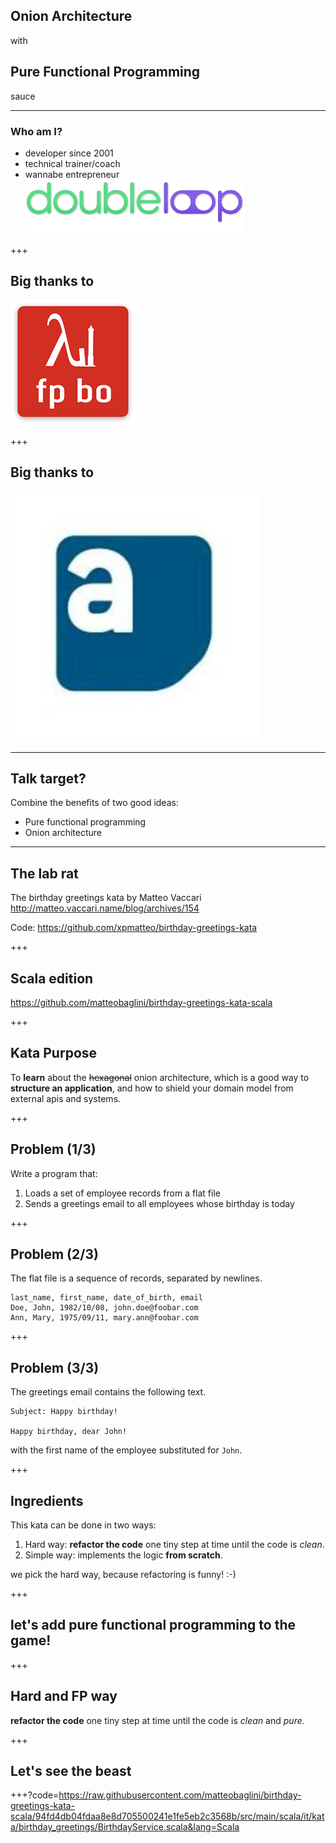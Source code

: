 ## Onion Architecture
with 
## Pure Functional Programming 
sauce

---
### Who am I?
- developer since 2001
- technical trainer/coach
- wannabe entrepreneur
![doubleloop](assets/doubleloop.png)

+++
## Big thanks to
![FP BO](assets/fp-bo.png)

+++
## Big thanks to
![Avanscoperta](assets/avanscoperta.jpeg)

---
## Talk target?
Combine the benefits of two good ideas:
- Pure functional programming
- Onion architecture

---
## The lab rat

The birthday greetings kata by Matteo Vaccari
http://matteo.vaccari.name/blog/archives/154

Code:
https://github.com/xpmatteo/birthday-greetings-kata

+++
## Scala edition

https://github.com/matteobaglini/birthday-greetings-kata-scala

+++
## Kata Purpose

To **learn** about the ~~hexagonal~~ onion architecture, which is a good way to **structure an application**, and how to shield your domain model from external apis and systems.

+++
## Problem (1/3)

Write a program that:
1. Loads a set of employee records from a flat file
2. Sends a greetings email to all employees whose birthday is today

+++
## Problem (2/3)

The flat file is a sequence of records, separated by newlines.
```
last_name, first_name, date_of_birth, email
Doe, John, 1982/10/08, john.doe@foobar.com
Ann, Mary, 1975/09/11, mary.ann@foobar.com
```

+++
## Problem (3/3)

The greetings email contains the following text.
```
Subject: Happy birthday!

Happy birthday, dear John!
```
with the first name of the employee substituted for `John`.

+++
## Ingredients

This kata can be done in two ways:
1. Hard way: **refactor the code** one tiny step at time until the code is *clean*. 
2. Simple way: implements the logic **from scratch**.

we pick the hard way, because refactoring is funny! :-)

+++
## let's add pure functional programming to the game!

+++
## Hard and FP way

**refactor the code** one tiny step at time until the code is *clean* and *pure*. 

+++
## Let's see the beast

+++?code=https://raw.githubusercontent.com/matteobaglini/birthday-greetings-kata-scala/94fd4db04fdaa8e8d705500241e1fe5eb2c3568b/src/main/scala/it/kata/birthday_greetings/BirthdayService.scala&lang=Scala
